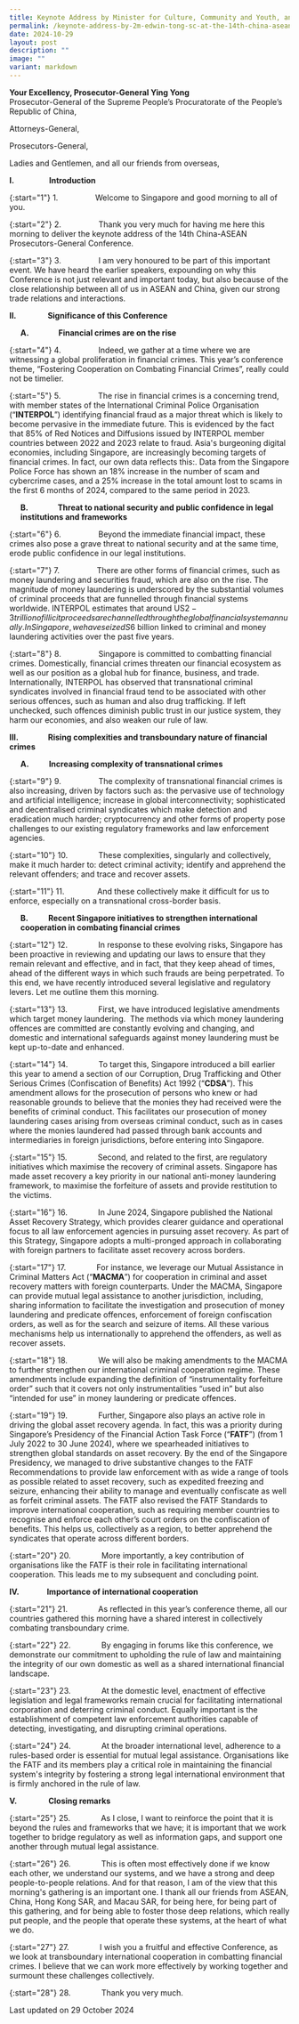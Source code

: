```yaml
---
title: Keynote Address by Minister for Culture, Community and Youth, and Second Minister for Law Edwin Tong SC, at the 14th China ASEAN Prosecutors General Conference
permalink: /keynote-address-by-2m-edwin-tong-sc-at-the-14th-china-asean-prosecutors-general-conference/
date: 2024-10-29
layout: post
description: ""
image: ""
variant: markdown
---
```

**Your Excellency, Prosecutor-General Ying Yong**<br>
Prosecutor-General of the Supreme People’s Procuratorate of the People’s Republic of China,

Attorneys-General,

Prosecutors-General,

Ladies and Gentlemen, and all our friends from overseas,

**I.&nbsp;&nbsp;&nbsp;&nbsp;&nbsp;&nbsp;&nbsp;&nbsp;&nbsp;&nbsp;&nbsp;&nbsp;&nbsp;&nbsp;&nbsp;&nbsp;&nbsp;&nbsp; Introduction**

{:start="1"} 
1.&nbsp;&nbsp;&nbsp;&nbsp;&nbsp;&nbsp;&nbsp;&nbsp;&nbsp;&nbsp;&nbsp;&nbsp;&nbsp;&nbsp;&nbsp;&nbsp; Welcome to Singapore and good morning to all of you.

{:start="2"} 
2.&nbsp;&nbsp;&nbsp;&nbsp;&nbsp;&nbsp;&nbsp;&nbsp;&nbsp;&nbsp;&nbsp;&nbsp;&nbsp;&nbsp;&nbsp;&nbsp; Thank you very much for having me here this morning to deliver the keynote address of the 14th China-ASEAN Prosecutors-General Conference.

{:start="3"} 
3.&nbsp;&nbsp;&nbsp;&nbsp;&nbsp;&nbsp;&nbsp;&nbsp;&nbsp;&nbsp;&nbsp;&nbsp;&nbsp;&nbsp;&nbsp;&nbsp; I am very honoured to be part of this important event. We have heard the earlier speakers, expounding on why this Conference is not just relevant and important today, but also because of the close relationship between all of us in ASEAN and China, given our strong trade relations and interactions.

**II.&nbsp;&nbsp;&nbsp;&nbsp;&nbsp;&nbsp;&nbsp;&nbsp;&nbsp;&nbsp;&nbsp;&nbsp;&nbsp;&nbsp;&nbsp;&nbsp; Significance of this Conference**

<p style="margin-left: 20px">
	<b>A.&nbsp;&nbsp;&nbsp;&nbsp;&nbsp;&nbsp;&nbsp;&nbsp;&nbsp;&nbsp;&nbsp;&nbsp;&nbsp;&nbsp;&nbsp; Financial crimes are on the rise</b>
</p>

{:start="4"} 
4.&nbsp;&nbsp;&nbsp;&nbsp;&nbsp;&nbsp;&nbsp;&nbsp;&nbsp;&nbsp;&nbsp;&nbsp;&nbsp;&nbsp;&nbsp;&nbsp; Indeed, we gather at a time where we are witnessing a global proliferation in financial crimes. This year’s conference theme, “Fostering Cooperation on Combating Financial Crimes”, really could not be timelier.

{:start="5"} 
5.&nbsp;&nbsp;&nbsp;&nbsp;&nbsp;&nbsp;&nbsp;&nbsp;&nbsp;&nbsp;&nbsp;&nbsp;&nbsp;&nbsp;&nbsp;&nbsp; The rise in financial crimes is a concerning trend, with member states of the International Criminal Police Organisation (“**INTERPOL**”) identifying financial fraud as a major threat which is likely to become pervasive in the immediate future. This is evidenced by the fact that 85% of Red Notices and Diffusions issued by INTERPOL member countries between 2022 and 2023 relate to fraud. Asia's burgeoning digital economies, including Singapore, are increasingly becoming targets of financial crimes. In fact, our own data reflects this:. Data from the Singapore Police Force has shown an 18% increase in the number of scam and cybercrime cases, and a 25% increase in the total amount lost to scams in the first 6 months of 2024, compared to the same period in 2023.

<p style="margin-left: 20px">
	<b>B.&nbsp;&nbsp;&nbsp;&nbsp;&nbsp;&nbsp;&nbsp;&nbsp;&nbsp;&nbsp;&nbsp;&nbsp;&nbsp;&nbsp;&nbsp; Threat to national security and public confidence in legal institutions and frameworks</b>
</p>

{:start="6"} 
6.&nbsp;&nbsp;&nbsp;&nbsp;&nbsp;&nbsp;&nbsp;&nbsp;&nbsp;&nbsp;&nbsp;&nbsp;&nbsp;&nbsp;&nbsp;&nbsp; Beyond the immediate financial impact, these crimes also pose a grave threat to national security and at the same time, erode public confidence in our legal institutions.

{:start="7"} 
7.&nbsp;&nbsp;&nbsp;&nbsp;&nbsp;&nbsp;&nbsp;&nbsp;&nbsp;&nbsp;&nbsp;&nbsp;&nbsp;&nbsp;&nbsp;&nbsp; There are other forms of financial crimes, such as money laundering and securities fraud, which are also on the rise. The magnitude of money laundering is underscored by the substantial volumes of criminal proceeds that are funnelled through financial systems worldwide. INTERPOL estimates that around US$2-3 trillion of illicit proceeds are channelled through the global financial system annually. In Singapore, we have seized S$6 billion linked to criminal and money laundering activities over the past five years.

{:start="8"} 
8.&nbsp;&nbsp;&nbsp;&nbsp;&nbsp;&nbsp;&nbsp;&nbsp;&nbsp;&nbsp;&nbsp;&nbsp;&nbsp;&nbsp;&nbsp;&nbsp; Singapore is committed to combatting financial crimes. Domestically, financial crimes threaten our financial ecosystem as well as our position as a global hub for finance, business, and trade. Internationally, INTERPOL has observed that transnational criminal syndicates involved in financial fraud tend to be associated with other serious offences, such as human and also drug trafficking. If left unchecked, such offences diminish public trust in our justice system, they harm our economies, and also weaken our rule of law.&nbsp;

**III.&nbsp;&nbsp;&nbsp;&nbsp;&nbsp;&nbsp;&nbsp;&nbsp;&nbsp;&nbsp;&nbsp;&nbsp;&nbsp;&nbsp;&nbsp; Rising complexities and transboundary nature of financial crimes**

<p style="margin-left: 20px">
	<b>A. &nbsp;&nbsp;&nbsp;&nbsp;&nbsp;&nbsp;&nbsp;&nbsp;&nbsp; Increasing complexity of transnational crimes</b>
</p>

{:start="9"} 
9.&nbsp;&nbsp;&nbsp;&nbsp;&nbsp;&nbsp;&nbsp;&nbsp;&nbsp;&nbsp;&nbsp;&nbsp;&nbsp;&nbsp;&nbsp;&nbsp; The complexity of transnational financial crimes is also increasing, driven by factors such as: the pervasive use of technology and artificial intelligence; increase in global interconnectivity; sophisticated and decentralised criminal syndicates which make detection and eradication much harder; cryptocurrency and other forms of property pose challenges to our existing regulatory frameworks and law enforcement agencies.

{:start="10"} 
10.&nbsp;&nbsp;&nbsp;&nbsp;&nbsp;&nbsp;&nbsp;&nbsp;&nbsp;&nbsp;&nbsp;&nbsp;&nbsp; These complexities, singularly and collectively, make it much harder to: detect criminal activity; identify and apprehend the relevant offenders; and trace and recover assets.

{:start="11"} 
11.&nbsp;&nbsp;&nbsp;&nbsp;&nbsp;&nbsp;&nbsp;&nbsp;&nbsp;&nbsp;&nbsp;&nbsp;&nbsp;&nbsp; And these collectively make it difficult for us to enforce, especially on a transnational cross-border basis.

<p style="margin-left: 20px">
	<b>B. &nbsp;&nbsp;&nbsp;&nbsp;&nbsp;&nbsp;&nbsp;&nbsp;&nbsp; Recent Singapore initiatives to strengthen international cooperation in combating financial crimes</b>
</p>

{:start="12"} 
12.&nbsp;&nbsp;&nbsp;&nbsp;&nbsp;&nbsp;&nbsp;&nbsp;&nbsp;&nbsp;&nbsp;&nbsp;&nbsp; In response to these evolving risks, Singapore has been proactive in reviewing and updating our laws to ensure that they remain relevant and effective, and in fact, that they keep ahead of times, ahead of the different ways in which such frauds are being perpetrated. To this end, we have recently introduced several legislative and regulatory levers. Let me outline them this morning.

{:start="13"} 
13.&nbsp;&nbsp;&nbsp;&nbsp;&nbsp;&nbsp;&nbsp;&nbsp;&nbsp;&nbsp;&nbsp;&nbsp;&nbsp; First, we have introduced legislative amendments which target money laundering. &nbsp;The methods via which money laundering offences are committed are constantly evolving and changing, and domestic and international safeguards against money laundering must be kept up-to-date and enhanced.

{:start="14"} 
14.&nbsp;&nbsp;&nbsp;&nbsp;&nbsp;&nbsp;&nbsp;&nbsp;&nbsp;&nbsp;&nbsp;&nbsp;&nbsp; To target this, Singapore introduced a bill earlier this year to amend a section of our Corruption, Drug Trafficking and Other Serious Crimes (Confiscation of Benefits) Act 1992 (“**CDSA**”). This amendment allows for the prosecution of persons who knew or had reasonable grounds to believe that the monies they had received were the benefits of criminal conduct. This facilitates our prosecution of money laundering cases arising from overseas criminal conduct, such as in cases where the monies laundered had passed through bank accounts and intermediaries in foreign jurisdictions, before entering into Singapore.

{:start="15"} 
15.&nbsp;&nbsp;&nbsp;&nbsp;&nbsp;&nbsp;&nbsp;&nbsp;&nbsp;&nbsp;&nbsp;&nbsp;&nbsp; Second, and related to the first, are regulatory initiatives which maximise the recovery of criminal assets. Singapore has made asset recovery a key priority in our national anti-money laundering framework, to maximise the forfeiture of assets and provide restitution to the victims.

{:start="16"} 
16.&nbsp;&nbsp;&nbsp;&nbsp;&nbsp;&nbsp;&nbsp;&nbsp;&nbsp;&nbsp;&nbsp;&nbsp;&nbsp; In June 2024, Singapore published the National Asset Recovery Strategy, which provides clearer guidance and operational focus to all law enforcement agencies in pursuing asset recovery. As part of this Strategy, Singapore adopts a multi-pronged approach in collaborating with foreign partners to facilitate asset recovery across borders.

{:start="17"} 
17.&nbsp;&nbsp;&nbsp;&nbsp;&nbsp;&nbsp;&nbsp;&nbsp;&nbsp;&nbsp;&nbsp;&nbsp;&nbsp; For instance, we leverage our Mutual Assistance in Criminal Matters Act (“**MACMA**”) for cooperation in criminal and asset recovery matters with foreign counterparts. Under the MACMA, Singapore can provide mutual legal assistance to another jurisdiction, including, sharing information to facilitate the investigation and prosecution of money laundering and predicate offences, enforcement of foreign confiscation orders, as well as for the search and seizure of items. All these various mechanisms help us internationally to apprehend the offenders, as well as recover assets.

{:start="18"} 
18.&nbsp;&nbsp;&nbsp;&nbsp;&nbsp;&nbsp;&nbsp;&nbsp;&nbsp;&nbsp;&nbsp;&nbsp;&nbsp; We will also be making amendments to the MACMA to further strengthen our international criminal cooperation regime. These amendments include expanding the definition of “instrumentality forfeiture order” such that it covers not only instrumentalities “used in” but also “intended for use” in money laundering or predicate offences.

{:start="19"} 
19.&nbsp;&nbsp;&nbsp;&nbsp;&nbsp;&nbsp;&nbsp;&nbsp;&nbsp;&nbsp;&nbsp;&nbsp;&nbsp; Further, Singapore also plays an active role in driving the global asset recovery agenda. In fact, this was a priority during Singapore’s Presidency of the Financial Action Task Force (“**FATF**”) (from 1 July 2022 to 30 June 2024), where we spearheaded initiatives to strengthen global standards on asset recovery. By the end of the Singapore Presidency, we managed to drive substantive changes to the FATF Recommendations to provide law enforcement with as wide a range of tools as possible related to asset recovery, such as expedited freezing and seizure, enhancing their ability to manage and eventually confiscate as well as forfeit criminal assets. The FATF also revised the FATF Standards to improve international cooperation, such as requiring member countries to recognise and enforce each other’s court orders on the confiscation of benefits. This helps us, collectively as a region, to better apprehend the syndicates that operate across different borders.

{:start="20"} 
20.&nbsp;&nbsp;&nbsp;&nbsp;&nbsp;&nbsp;&nbsp;&nbsp;&nbsp;&nbsp;&nbsp;&nbsp;&nbsp; More importantly, a key contribution of organisations like the FATF is their role in facilitating international cooperation. This leads me to my subsequent and concluding point.

**IV.&nbsp;&nbsp;&nbsp;&nbsp;&nbsp;&nbsp;&nbsp;&nbsp;&nbsp;&nbsp;&nbsp;&nbsp;&nbsp;&nbsp; Importance of international cooperation**

{:start="21"}
21.&nbsp;&nbsp;&nbsp;&nbsp;&nbsp;&nbsp;&nbsp;&nbsp;&nbsp;&nbsp;&nbsp;&nbsp;&nbsp; As reflected in this year’s conference theme, all our countries gathered this morning have a shared interest in collectively combating transboundary crime. &nbsp;&nbsp;

{:start="22"}
22.&nbsp;&nbsp;&nbsp;&nbsp;&nbsp;&nbsp;&nbsp;&nbsp;&nbsp;&nbsp;&nbsp;&nbsp;&nbsp; By engaging in forums like this conference, we demonstrate our commitment to upholding the rule of law and maintaining the integrity of our own domestic as well as a shared international financial landscape.

{:start="23"}
23.&nbsp;&nbsp;&nbsp;&nbsp;&nbsp;&nbsp;&nbsp;&nbsp;&nbsp;&nbsp;&nbsp;&nbsp;&nbsp; At the domestic level, enactment of effective legislation and legal frameworks remain crucial for facilitating international corporation and deterring criminal conduct. Equally important is the establishment of competent law enforcement authorities capable of detecting, investigating, and disrupting criminal operations.

{:start="24"}
24.&nbsp;&nbsp;&nbsp;&nbsp;&nbsp;&nbsp;&nbsp;&nbsp;&nbsp;&nbsp;&nbsp;&nbsp;&nbsp; At the broader international level, adherence to a rules-based order is essential for mutual legal assistance. Organisations like the FATF and its members play a critical role in maintaining the financial system's integrity by fostering a strong legal international environment that is firmly anchored in the rule of law.

**V.&nbsp;&nbsp;&nbsp;&nbsp;&nbsp;&nbsp;&nbsp;&nbsp;&nbsp;&nbsp;&nbsp;&nbsp;&nbsp;&nbsp;&nbsp;&nbsp; Closing remarks**

{:start="25"}
25.&nbsp;&nbsp;&nbsp;&nbsp;&nbsp;&nbsp;&nbsp;&nbsp;&nbsp;&nbsp;&nbsp;&nbsp;&nbsp; As I close, I want to reinforce the point that it is beyond the rules and frameworks that we have; it is important that we work together to bridge regulatory as well as information gaps, and support one another through mutual legal assistance.

{:start="26"}
26.&nbsp;&nbsp;&nbsp;&nbsp;&nbsp;&nbsp;&nbsp;&nbsp;&nbsp;&nbsp;&nbsp;&nbsp;&nbsp; This is often most effectively done if we know each other, we understand our systems, and we have a strong and deep people-to-people relations. And for that reason, I am of the view that this morning's gathering is an important one. I thank all our friends from ASEAN, China, Hong Kong SAR, and Macau SAR, for being here, for being part of this gathering, and for being able to foster those deep relations, which really put people, and the people that operate these systems, at the heart of what we do.

{:start="27"}
27.&nbsp;&nbsp;&nbsp;&nbsp;&nbsp;&nbsp;&nbsp;&nbsp;&nbsp;&nbsp;&nbsp;&nbsp;&nbsp; I wish you a fruitful and effective Conference, as we look at transboundary international cooperation in combatting financial crimes. I believe that we can work more effectively by working together and surmount these challenges collectively.

{:start="28"}
28.&nbsp;&nbsp;&nbsp;&nbsp;&nbsp;&nbsp;&nbsp;&nbsp;&nbsp;&nbsp;&nbsp;&nbsp;&nbsp; Thank you very much.

<p></p><p class="right-side-updated">Last updated on 29 October 2024</p>
